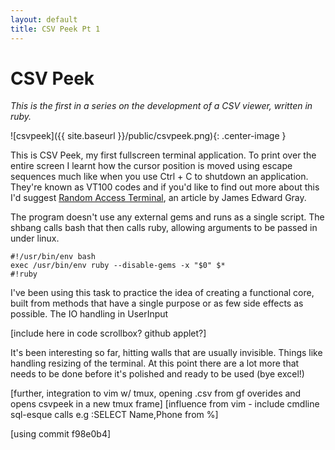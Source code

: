 ```yaml
---
layout: default
title: CSV Peek Pt 1
---
```


# CSV Peek

_This is the first in a series on the development of a CSV viewer, written in ruby._

![csvpeek]({{ site.baseurl }}/public/csvpeek.png){: .center-image }

This is CSV Peek, my first fullscreen terminal application. To print over the entire screen I learnt how the cursor position is moved using escape sequences much like when you use Ctrl + C to shutdown an application. They're known as VT100 codes and if you'd like to find out more about this I'd suggest
[Random Access Terminal](http://graysoftinc.com/terminal-tricks/random-access-terminal), an article by James Edward Gray.

The program doesn't use any external gems and runs as a single script. The shbang calls bash that then calls ruby, allowing arguments to be passed in under linux.

    #!/usr/bin/env bash
    exec /usr/bin/env ruby --disable-gems -x "$0" $*
    #!ruby

I've been using this task to practice the idea of creating a functional core, built from methods that have a single purpose or as few side effects as possible. The IO handling in UserInput 

[include here in code scrollbox? github applet?]

It's been interesting so far, hitting walls that are usually invisible. Things like handling resizing of the terminal.
At this point there are a lot more that needs to be done before it's polished and ready to be used (bye excel!)

[further, integration to vim w/ tmux, opening .csv from gf overides and opens csvpeek in a new tmux frame]
[influence from vim - include cmdline sql-esque calls e.g :SELECT Name,Phone from %]

[using commit f98e0b4]


